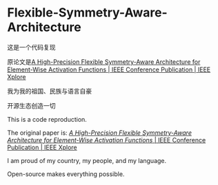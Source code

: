# Flexible-Symmetry-Aware-Architecture

这是一个代码复现

原论文是[A High-Precision Flexible Symmetry-Aware Architecture for Element-Wise Activation Functions | IEEE Conference Publication | IEEE Xplore](https://ieeexplore.ieee.org/abstract/document/9609865)

我为我的祖国、民族与语言自豪

开源生态创造一切



This is a code reproduction.

The original paper is: [*A High-Precision Flexible Symmetry-Aware Architecture for Element-Wise Activation Functions* | IEEE Conference Publication | IEEE Xplore](https://ieeexplore.ieee.org/abstract/document/9609865)

I am proud of my country, my people, and my language.

Open-source makes everything possible.